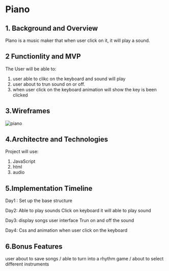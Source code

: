 # Piano

## 1. Background and Overview

Plano is a music maker that when user click on it, it will play a sound.   


## 2 Functionlity and MVP

The User will be able to:
  1. user able to clikc on the keyboard and sound will play
  2. user about to trun sound on or off. 
  3. when user click on the keyboard animation will show the key is been clicked
  
## 3.Wireframes  

![piano](https://user-images.githubusercontent.com/68937006/120118318-f1570d00-c15f-11eb-8370-0cea28462659.png)

## 4.Architectre and Technologies

Project will use: 
  1. JavaScript
  2. html
  3. audio 
  
## 5.Implementation Timeline

Day1 : Set up the base structure

Day2: Able to play sounds 
      Click on keyboard it will able to play sound 
      
Day3: display songs
      user interface 
      Trun on and off the sound

Day4: Css and animation when user click on the keyboard 

## 6.Bonus Features

user about to save songs / able to turn into a rhythm game / about to select different instruments  

